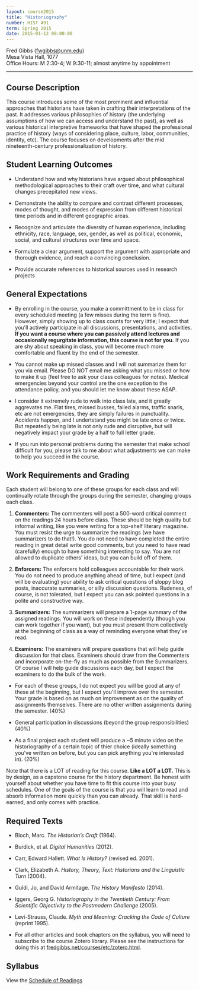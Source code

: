 ```yaml
---
layout: course2015
title: "Historiography"
number: HIST 491
term: Spring 2015
date: 2015-01-12 00:00:00
---
```


Fred Gibbs \([fwgibbs@unm.edu](mailto:fwgibbs@unm.edu)\)    
Mesa Vista Hall, 1077    
Office Hours: M 2:30-4; W 9:30-11; almost anytime by appointment    

-----

## Course Description

This course introduces some of the most prominent and influential approaches that historians have taken in crafting their interpretations of the past. It addresses various philosophies of history (the underlying assumptions of how we can access and understand the past), as well as various historical interpretive frameworks that have shaped the professional practice of history (ways of considering place, culture, labor, communities, identity, etc). The course focuses on developments after the mid nineteenth-century professionalization of history.


## Student Learning Outcomes

* Understand how and why historians have argued about philosophical methodological approaches to their craft over time, and what cultural changes precepitated new views.

* Demonstrate the ability to compare and contrast different processes, modes of thought, and modes of expression from different historical time periods and in different geographic areas.

* Recognize and articulate the diversity of human experience, including ethnicity, race, language, sex, gender, as well as political, economic, social, and cultural structures over time and space.

* Formulate a clear argument, support the argument with appropriate and thorough evidence, and reach a convincing conclusion.

* Provide accurate references to historical sources used in research projects


## General Expectations

* By enrolling in the course, you make a committment to be in class for every scheduled meeting (a few misses during the term is fine). However, simply showing up to class counts for very little; I expect that you'll actively participate in all discussions, presentations, and activities. **If you want a course where you can passively attend lectures and occasionally regurgitate information, this course is not for you.** If you are shy about speaking in class, you will become much more comfortable and fluent by the end of the semester.

* You cannot make up missed classes and I will not summarize them for you via email. Please DO NOT email me asking what you missed or how to make it up (feel free to ask your class colleagues for notes). Medical emergencies beyond your control are the one exception to the attendance policy, and you should let me know about these ASAP.

* I consider it extremely rude to walk into class late, and it greatly aggrevates me. Flat tires, missed busses, failed alarms, traffic snarls, etc are not emergencies, they are simply failures in punctuality. Accidents happen, and I undertstand you might be late once or twice. But repeatedly being late is not only rude and disruptive, but will negatively impact your grade by a half to full letter grade. 

* If you run into personal problems during the semester that make school difficult for you, please talk to me about what adjustments we can make to help you succeed in the course.


## Work Requirements and Grading

Each student will belong to one of these groups for each class and will continually rotate through the groups during the semester, changing groups each class.

1. **Commenters:** The commenters will post a 500-word critical comment on the readings 24 hours before class. These should be high quality but informal writing, like you were writing for a top-shelf literary magazine. You must resist the urge to summarize the readings (we have summarizers to do that!). You do not need to have completed the entire reading in great detail write good comments, but you need to have read (carefully) enough to have something interesting to say. You are not allowed to duplicate others' ideas, but you can build off of them. 

2. **Enforcers:** The enforcers hold colleagues accountable for their work. You do not need to produce anything ahead of time, but I expect (and will be evaluating) your ability to ask critical questions of sloppy blog posts, inaccurate summaries, or silly discussion questions. Rudeness, of course, is not tolerated, but I expect you can ask pointed questions in a polite and constructive way. 

3. **Summarizers:** The summarizers will prepare a 1-page summary of the assigned readings. You will work on these independently (though you can work together if you want), but you must present them collectively at the beginning of class as a way of reminding everyone what they've read.

4. **Examiners:** The examiners will prepare questions that will help guide discussion for that class. Examiners should draw from the Commenters and incorporate on-the-fly as much as possible from the Summarizers. Of course I will help guide discussions each day, but I expect the examiners to do the bulk of the work.


- For each of these groups, I do not expect you will be good at any of these at the beginning, but I expect you'll improve over the semester. Your grade is based on as much on improvement as on the quality of assignments themselves. There are no other written assignments during the semester. (40%)

- General participation in discussions (beyond the group responsibilities) (40%)

- As a final project each student will produce a ~5 minute video on the historiography of a certain topic of thier choice (ideally something you've written on before, but you can pick anything you're interested in). (20%)

Note that there is a LOT of reading for this course. **Like a LOT a LOT.** This is by design, as a capstone course for the history department. Be honest with yourself about whether you have time to fit this course into your busy schedules. One of the goals of the course is that you will learn to read and absorb information more quickly than you can already. That skill is hard-earned, and only comes with practice.


## Required Texts

- Bloch, Marc. _The Historian’s Craft_ (1964). 

- Burdick, et al. _Digital Humanities_ (2012).

- Carr, Edward Hallett. _What Is History?_ (revised ed. 2001).

- Clark, Elizabeth A. _History, Theory, Text: Historians and the Linguistic Turn_ (2004).

- Guldi, Jo, and David Armitage. _The History Manifesto_ (2014).

- Iggers, Georg G. _Historiography in the Twentieth Century: From Scientific Objectivity to the Postmodern Challenge_ (2005).

- Levi-Strauss, Claude. _Myth and Meaning: Cracking the Code of Culture_ (reprint 1995).

- For all other articles and book chapters on the syllabus, you will need to subscribe to the course Zotero library. Please see the instructions for doing this at [fredgibbs.net/courses/etc/zotero.html](../etc/zotero.html). 


## Syllabus
View the [Schedule of Readings](schedule.html)

